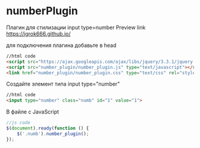 # numberPlugin
Плагин для стилизации input type=number
Preview link https://igrok666.github.io/

для подключения плагина добавьте в head
```html
//html code
<script src="https://ajax.googleapis.com/ajax/libs/jquery/3.3.1/jquery.min.js"></script>
<script src="number_plugin/number_plugin.js" type="text/javascript"></script>
<link href="number_plugin/number_plugin.css" type="text/css" rel="stylesheet">
```
    
Создайте элемент типа input type="number"
```html
//html code
<input type="number" class="numb" id="1" value="1">
```
    
В файле с JavaScript 
```js
//js code
$(document).ready(function () {
    $('.numb').number_plugin();
});
```
